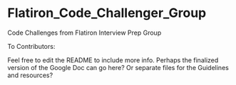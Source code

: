 # Flatiron_Code_Challenger_Group
Code Challenges from Flatiron Interview Prep Group

To Contributors:

Feel free to edit the README to include more info.
Perhaps the finalized version of the Google Doc can go here?
Or separate files for the Guidelines and resources?
